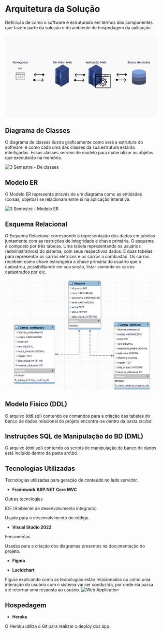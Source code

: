 # Arquitetura da Solução

Definição de como o software é estruturado em termos dos componentes que fazem parte da solução e do ambiente de hospedagem da aplicação.

![Arquitetura da Solução](img/Arquitetura_Solução.png)

## Diagrama de Classes

O diagrama de classes ilustra graficamente como será a estrutura do software, e como cada uma das classes da sua estrutura estarão interligadas. Essas classes servem de modelo para materializar os objetos que executarão na memória.

![3 Semestre - De classes](https://user-images.githubusercontent.com/81269914/171747843-b8230343-f042-4598-9f0f-9a2d9a8d185c.png)


## Modelo ER

O Modelo ER representa através de um diagrama como as entidades (coisas, objetos) se relacionam entre si na aplicação interativa.

![3 Semestre - Modelo ER](https://user-images.githubusercontent.com/81269914/171769716-3bee5151-2576-4842-9e51-2065a8199ccc.png)

## Esquema Relacional

O Esquema Relacional corresponde à representação dos dados em tabelas juntamente com as restrições de integridade e chave primária.
O esquema é composto por três tabelas. Uma tabela representando os usuários (administrativos) do sistema, com seus respectivos dados. E duas tabelas
para representar os carros elétricos e os carros a combustão. Os carros recebem como chave estrangeira a chave primária do usuário que o cadastrou, possibilitando
em sua seção, listar somente os carros cadastrados por ele.

![Esquema Relacional](img/esquema_relacional.png)


## Modelo Físico (DDL)
O arquivo (ddl.sql) contendo os comandos para a criação das tabelas do banco de dados relacional do projeto encontra-se dentro da pasta src/bd. 

## Instruções SQL de Manipulação do BD (DML)

O arquivo (dml.sql) contendo os scripts de manipulação de banco de dados está incluído dentro da pasta src\bd.

## Tecnologias Utilizadas

Tecnologias utilizadas para geração de conteúdo no lado servidor.

 - **Framework ASP.NET Core MVC** 

Outras tecnologias 

IDE (Ambiente de desenvolvimento integrado) 

Usado para o desenvolvimento do código. 

- **Visual Studio 2022** 

Ferramentas 

Usadas para a criação dos diagramas presentes na documentação do projeto. 

- **Figma** 

- **Lucidchart** 


Figura explicando como as tecnologias estão relacionadas ou como uma interação do usuário com o sistema vai ser conduzida, por onde ela passa até retornar uma resposta ao usuário.
![Web Application](https://user-images.githubusercontent.com/81269914/171063969-73541949-04d3-458b-96c9-a25b6375d656.png)


## Hospedagem

- **Heroku**

O Heroku utiliza o Git para realizar o deploy dos app.
